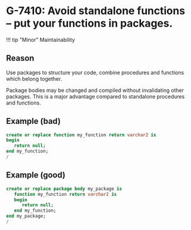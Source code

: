 # G-7410: Avoid standalone functions – put your functions in packages.

!!! tip "Minor"
    Maintainability

## Reason

Use packages to structure your code, combine procedures and functions which belong together.

Package bodies may be changed and compiled without invalidating other packages. This is a major advantage compared to standalone procedures and functions.

## Example (bad)

``` sql
create or replace function my_function return varchar2 is
begin
   return null;
end my_function;
/
```

## Example (good)

``` sql
create or replace package body my_package is
   function my_function return varchar2 is
   begin
      return null;
   end my_function;
end my_package;
/
```